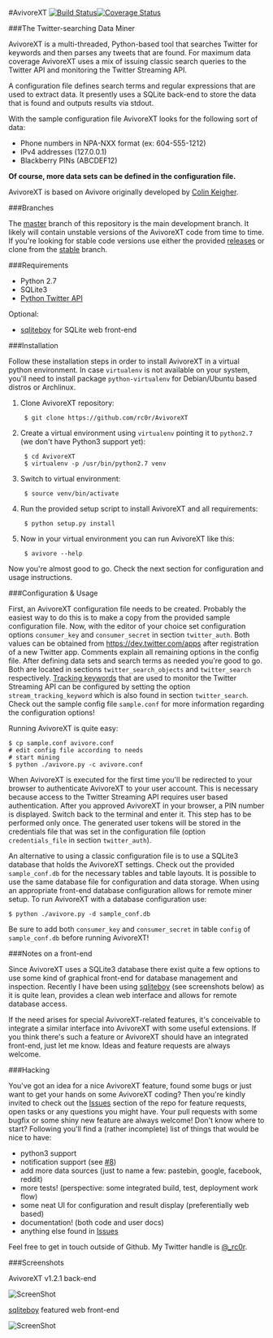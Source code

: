 #AvivoreXT [![Build Status](https://travis-ci.org/rc0r/AvivoreXT.svg)](https://travis-ci.org/rc0r/AvivoreXT)[![Coverage Status](https://img.shields.io/coveralls/rc0r/AvivoreXT.svg)](https://coveralls.io/r/rc0r/AvivoreXT)

###The Twitter-searching Data Miner

AvivoreXT is a multi-threaded, Python-based tool that searches Twitter for
keywords and then parses any tweets that are found. For maximum data coverage
AvivoreXT uses a mix of issuing classic search queries to the Twitter API and
monitoring the Twitter Streaming API.  

A configuration file defines search terms and regular expressions that are used
to extract data. It presently uses a SQLite back-end to store the data that is
found and outputs results via stdout.

With the sample configuration file AvivoreXT looks for the following sort of
data:

* Phone numbers in NPA-NXX format (ex: 604-555-1212)
* IPv4 addresses (127.0.0.1)
* Blackberry PINs (ABCDEF12)

**Of course, more data sets can be defined in the configuration file.**

AvivoreXT is based on Avivore originally developed by
[Colin Keigher](https://github.com/ColinKeigher/Avivore).


###Branches

The [master](https://github.com/rc0r/AvivoreXT/tree/master) branch of this
repository is the main development branch. It likely will contain unstable
versions of the AvivoreXT code from time to time. If you're looking for stable
code versions use either the provided
[releases](https://github.com/rc0r/AvivoreXT/releases) or clone from the
[stable](https://github.com/rc0r/AvivoreXT/tree/stable) branch.


###Requirements

* Python 2.7
* SQLite3
* [Python Twitter API](https://github.com/soxohsix/twitter)

Optional:

* [sqliteboy](https://github.com/nopri/sqliteboy) for SQLite web front-end


###Installation

Follow these installation steps in order to install AvivoreXT in a virtual
python environment. In case `virtualenv` is not available on your system, you'll need to install
package `python-virtualenv` for Debian/Ubuntu based distros or Archlinux.

1. Clone AvivoreXT repository:

        $ git clone https://github.com/rc0r/AvivoreXT

2. Create a virtual environment using `virtualenv` pointing it to `python2.7`
(we don't have Python3 support yet):

        $ cd AvivoreXT
        $ virtualenv -p /usr/bin/python2.7 venv

3. Switch to virtual environment:

        $ source venv/bin/activate

4. Run the provided setup script to install AvivoreXT and all requirements:

        $ python setup.py install

5. Now in your virtual environment you can run AvivoreXT like this:

        $ avivore --help

Now you're almost good to go. Check the next section for configuration and
usage instructions.


###Configuration & Usage

First, an AvivoreXT configuration file needs to be created. Probably the easiest
way to do this is to make a copy from the provided sample configuration file.
Now, with the editor of your choice set configuration options `consumer_key`
and `consumer_secret` in section `twitter_auth`. Both values can be obtained
from https://dev.twitter.com/apps after registration of a new Twitter app.
Comments explain all remaining options in the config file. After defining data
sets and search terms as needed you're good to go. Both are located in sections
`twitter_search_objects` and `twitter_search` respectively. [Tracking keywords](
https://dev.twitter.com/streaming/overview/request-parameters#track)
that are used to monitor the Twitter Streaming API can be configured by setting
the option `stream_tracking_keyword` which is also found in section
`twitter_search`. Check out the sample config file `sample.conf` for more
information regarding the configuration options!

Running AvivoreXT is quite easy:

	$ cp sample.conf avivore.conf
	# edit config file according to needs
	# start mining
	$ python ./avivore.py -c avivore.conf
	
When AvivoreXT is executed for the first time you'll be redirected to your
browser to authenticate AvivoreXT to your user account. This is necessary
because access to the Twitter Streaming API requires user based authentication.
After you approved AvivoreXT in your browser, a PIN number is displayed. Switch
back to the terminal and enter it. This step has to be performed only once. The
generated user tokens will be stored in the credentials file that was set in the
configuration file (option `credentials_file` in section `twitter_auth`).

An alternative to using a classic configuration file is to use a SQLite3
database that holds the AvivoreXT settings. Check out the provided
`sample_conf.db` for the necessary tables and table layouts. It is possible to
use the same database file for configuration and data storage. When using an
appropriate front-end database configuration allows for remote miner setup. To
run AvivoreXT with a database configuration use:

	$ python ./avivore.py -d sample_conf.db

Be sure to add both `consumer_key` and `consumer_secret` in table `config` of
`sample_conf.db` before running AvivoreXT!


###Notes on a front-end

Since AvivoreXT uses a SQLite3 database there exist quite a few options to use
some kind of graphical front-end for database management and inspection.
Recently I have been using [sqliteboy](https://github.com/nopri/sqliteboy) (see
screenshots below) as it is quite lean, provides a clean web interface and
allows for remote database access.

If the need arises for special AvivoreXT-related features, it's conceivable to
integrate a similar interface into AvivoreXT with some useful extensions. If you
think there's such a feature or AvivoreXT should have an integrated front-end,
just let me know. Ideas and feature requests are always welcome.


###Hacking

You've got an idea for a nice AvivoreXT feature, found some bugs or just want
to get your hands on some AvivoreXT coding? Then you're kindly invited to
check out the [Issues](https://github.com/rc0r/AvivoreXT/issues) section of the
repo for feature requests, open tasks or any questions you might have. Your pull
requests with some bugfix or some shiny new feature are always welcome! Don't
know where to start? Following you'll find a (rather incomplete) list of things
that would be nice to have:  

* python3 support
* notification support (see [#8](https://github.com/rc0r/AvivoreXT/issues/8))
* add more data sources (just to name a few: pastebin, google, facebook, reddit)
* more tests! (perspective: some integrated build, test, deployment work flow)
* some neat UI for configuration and result display (preferentially web based)
* documentation! (both code and user docs)
* anything else found in [Issues](https://github.com/rc0r/AvivoreXT/issues)

Feel free to get in touch outside of Github. My  Twitter handle is [@_rc0r](https://twitter.com/_rc0r).


###Screenshots

AvivoreXT v1.2.1 back-end

![ScreenShot](https://raw.github.com/rc0r/AvivoreXT/master/scrots/AvivoreXT-Backend.png)

[sqliteboy](https://github.com/nopri/sqliteboy) featured web front-end

![ScreenShot](https://raw.github.com/rc0r/AvivoreXT/master/scrots/AvivoreXT-Webfront.png)
